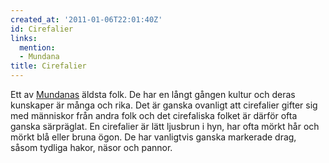 ```yaml
---
created_at: '2011-01-06T22:01:40Z'
id: Cirefalier
links:
  mention:
  - Mundana
title: Cirefalier
---
```


Ett av [Mundanas] äldsta folk. De har en långt gången kultur och deras kunskaper är många och rika.
Det är ganska ovanligt att cirefalier gifter sig med människor från andra folk och det cirefaliska
folket är därför ofta ganska särpräglat. En cirefalier är lätt ljusbrun i hyn, har ofta mörkt hår
och mörkt blå eller bruna ögon. De har vanligtvis ganska markerade drag, såsom tydliga hakor, näsor
och pannor.

  [Mundanas]: Mundana
